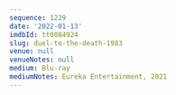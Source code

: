 ```yaml
---
sequence: 1229
date: '2022-01-13'
imdbId: tt0084924
slug: duel-to-the-death-1983
venue: null
venueNotes: null
medium: Blu-ray
mediumNotes: Eureka Entertainment, 2021
---
```


